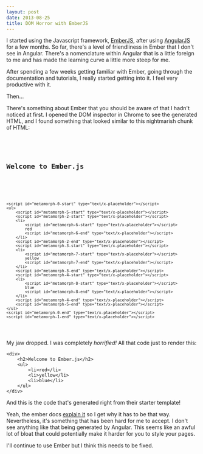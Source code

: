 ```yaml
---
layout: post
date: 2013-08-25
title: DOM Horror with EmberJS
---
```


I started using the Javascript framework, [EmberJS](http://emberjs.com), after using [AngularJS](http://angularjs.org/) for a few months. So far, there's a level of friendliness in Ember that I don't see in Angular. There's a nomenclature within Angular that is a little foreign to me and has made the learning curve a little more steep for me.

After spending a few weeks getting familiar with Ember, going through the documentation and tutorials, I really started getting into it. I feel very productive with it.

Then...

There's something about Ember that you should be aware of that I hadn't noticed at first. I opened the DOM inspector in Chrome to see the generated HTML, and I found something that looked similar to this nightmarish chunk of HTML:

<pre>
	<code class="lang-html"><div id="ember162" class="ember-view">
    <h2>Welcome to Ember.js</h2>

    <script id="metamorph-1-start" type="text/x-placeholder"></script>
    <script id="metamorph-0-start" type="text/x-placeholder"></script>
    <ul>
        <script id="metamorph-5-start" type="text/x-placeholder"></script>
        <script id="metamorph-2-start" type="text/x-placeholder"></script>
        <li>
            <script id="metamorph-6-start" type="text/x-placeholder"></script>
            red
            <script id="metamorph-6-end" type="text/x-placeholder"></script>
        </li>
        <script id="metamorph-2-end" type="text/x-placeholder"></script>
        <script id="metamorph-3-start" type="text/x-placeholder"></script>
        <li>
            <script id="metamorph-7-start" type="text/x-placeholder"></script>
            yellow
            <script id="metamorph-7-end" type="text/x-placeholder"></script>
        </li>
        <script id="metamorph-3-end" type="text/x-placeholder"></script>
        <script id="metamorph-4-start" type="text/x-placeholder"></script>
        <li>
            <script id="metamorph-8-start" type="text/x-placeholder"></script>
            blue
            <script id="metamorph-8-end" type="text/x-placeholder"></script>
        </li>
        <script id="metamorph-4-end" type="text/x-placeholder"></script>
        <script id="metamorph-5-end" type="text/x-placeholder"></script>
    </ul>
    <script id="metamorph-0-end" type="text/x-placeholder"></script>
    <script id="metamorph-1-end" type="text/x-placeholder"></script>
</div>
</code></pre>

My jaw dropped. I was completely <em>horrified!</em>  All that code just to render this:

<pre><code class="lang-html">&lt;div&gt;
	&lt;h2&gt;Welcome to Ember.js&lt;/h2&gt;
	&lt;ul&gt;
		&lt;li&gt;red&lt;/li&gt;
		&lt;li&gt;yellow&lt;/li&gt;
		&lt;li&gt;blue&lt;/li&gt;
	&lt;/ul&gt;
&lt;/div&gt;</code>
</pre>

And this is the code that's generated right from their starter template! 

Yeah, the ember docs [explain it](http://emberjs.com/guides/understanding-ember/keeping-templates-up-to-date/) so I get why it has to be that way. Nevertheless, it's something that has been hard for me to accept. I don't see anything like that being generated by Angular. This seems like an awful lot of bloat that could potentially make it harder for you to style your pages.

I'll continue to use Ember but I think this needs to be fixed.
